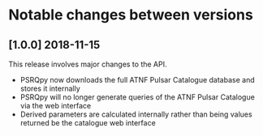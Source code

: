 # Notable changes between versions

## [1.0.0] 2018-11-15

This release involves major changes to the API.

- PSRQpy now downloads the full ATNF Pulsar Catalogue database and stores it internally
- PSRQpy will no longer generate queries of the ATNF Pulsar Catalogue via the web interface
- Derived parameters are calculated internally rather than being values returned be the catalogue web interface